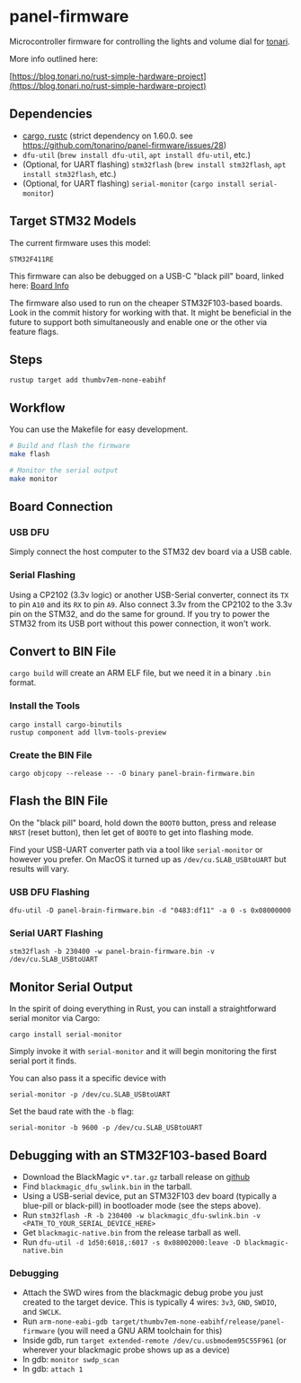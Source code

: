 # panel-firmware

Microcontroller firmware for controlling the lights and volume dial for [tonari](https://tonari.no/).

More info outlined here:

[https://blog.tonari.no/rust-simple-hardware-project](https://blog.tonari.no/rust-simple-hardware-project)

## Dependencies

* [cargo, rustc](https://rustup.rs) (strict dependency on 1.60.0. see https://github.com/tonarino/panel-firmware/issues/28)
* `dfu-util` (`brew install dfu-util`, `apt install dfu-util`, etc.)
* (Optional, for UART flashing) `stm32flash` (`brew install stm32flash`, `apt install stm32flash`, etc.)
* (Optional, for UART flashing) `serial-monitor` (`cargo install serial-monitor`)


## Target STM32 Models

The current firmware uses this model:
```
STM32F411RE
```

This firmware can also be debugged on a USB-C "black pill" board, linked here:
[Board Info](https://stm32-base.org/boards/STM32F411CEU6-WeAct-Black-Pill-V2.0)

The firmware also used to run on the cheaper STM32F103-based boards. Look in the commit history for working with that. It might be beneficial in the future to support both simultaneously and enable one or the other via feature flags.

## Steps

```
rustup target add thumbv7em-none-eabihf
```

## Workflow

You can use the Makefile for easy development.

```bash
# Build and flash the firmware
make flash

# Monitor the serial output
make monitor
```

## Board Connection

### USB DFU
Simply connect the host computer to the STM32 dev board via a USB cable.

### Serial Flashing
Using a CP2102 (3.3v logic) or another USB-Serial converter, connect its `TX` to pin `A10` and its `RX` to pin `A9`.
Also connect 3.3v from the CP2102 to the 3.3v pin on the STM32, and do the same for ground.
If you try to power the STM32 from its USB port without this power connection, it won't work.

## Convert to BIN File

`cargo build` will create an ARM ELF file, but we need it in a binary `.bin` format.

### Install the Tools

```
cargo install cargo-binutils
rustup component add llvm-tools-preview
```

### Create the BIN File

```
cargo objcopy --release -- -O binary panel-brain-firmware.bin
```

## Flash the BIN File

On the "black pill" board, hold down the `BOOT0` button, press and release `NRST` (reset button), then let get of `BOOT0` to get into flashing mode.

Find your USB-UART converter path via a tool like `serial-monitor` or however you prefer. On MacOS it turned up as `/dev/cu.SLAB_USBtoUART` but results will vary.


### USB DFU Flashing

```
dfu-util -D panel-brain-firmware.bin -d "0483:df11" -a 0 -s 0x08000000
```

### Serial UART Flashing
```
stm32flash -b 230400 -w panel-brain-firmware.bin -v /dev/cu.SLAB_USBtoUART
```

## Monitor Serial Output

In the spirit of doing everything in Rust, you can install a straightforward serial monitor via Cargo:

```
cargo install serial-monitor
```

Simply invoke it with `serial-monitor` and it will begin monitoring the first serial port it finds.

You can also pass it a specific device with

```
serial-monitor -p /dev/cu.SLAB_USBtoUART
```

Set the baud rate with the `-b` flag:

```
serial-monitor -b 9600 -p /dev/cu.SLAB_USBtoUART
```

## Debugging with an STM32F103-based Board

* Download the BlackMagic `v*.tar.gz` tarball release on [github](https://github.com/blacksphere/blackmagic/releases/)
* Find `blackmagic_dfu_swlink.bin` in the tarball.
* Using a USB-serial device, put an STM32F103 dev board (typically a blue-pill or black-pill) in bootloader mode (see the steps above).
* Run `stm32flash -R -b 230400 -w blackmagic_dfu-swlink.bin -v <PATH_TO_YOUR_SERIAL_DEVICE_HERE>`
* Get `blackmagic-native.bin` from the release tarball as well.
* Run `dfu-util -d 1d50:6018,:6017 -s 0x08002000:leave -D blackmagic-native.bin`

### Debugging
* Attach the SWD wires from the blackmagic debug probe you just created to the target device. This is typically 4 wires: `3v3`, `GND`, `SWDIO`, and `SWCLK`.
* Run `arm-none-eabi-gdb target/thumbv7em-none-eabihf/release/panel-firmware` (you will need a GNU ARM toolchain for this)
* Inside gdb, run `target extended-remote /dev/cu.usbmodem95C55F961` (or wherever your blackmagic probe shows up as a device)
* In gdb: `monitor swdp_scan`
* In gdb: `attach 1`
